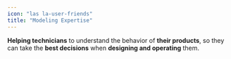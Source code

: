 ```yaml
---
icon: "las la-user-friends"
title: "Modeling Expertise"
---
```


**Helping technicians** to understand the behavior of **their products**, so they can take the **best decisions** when **designing and operating** them.
